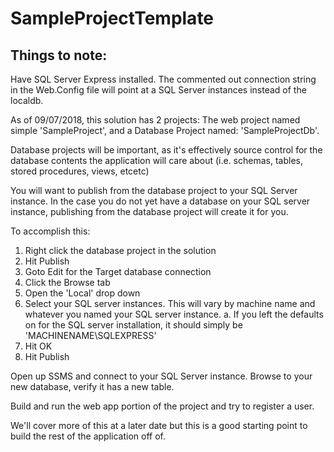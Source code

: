 # SampleProjectTemplate

## Things to note:

Have SQL Server Express installed. The commented out connection string in the Web.Config file will point at a SQL Server instances instead of the localdb.

As of 09/07/2018, this solution has 2 projects: The web project named simple 'SampleProject', and a Database Project named: 'SampleProjectDb'.

Database projects will be important, as it's effectively source control for the database contents the application will care about (i.e. schemas, tables, stored procedures, views, etcetc)

You will want to publish from the database project to your SQL Server instance. In the case you do not yet have a database on your SQL server instance, publishing from the database project will create it for you.

To accomplish this: 

1. Right click the database project in the solution
2. Hit Publish
3. Goto Edit for the Target database connection
4. Click the Browse tab
5. Open the 'Local' drop down
6. Select your SQL server instances. This will vary by machine name and whatever you named your SQL server instance.
  a. If you left the defaults on for the SQL server installation, it should simply be 'MACHINENAME\SQLEXPRESS' 
7. Hit OK
8. Hit Publish

Open up SSMS and connect to your SQL Server instance. Browse to your new database, verify it has a new table.

Build and run the web app portion of the project and try to register a user. 

We'll cover more of this at a later date but this is a good starting point to build the rest of the application off of.
